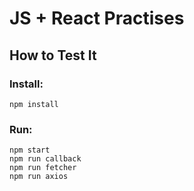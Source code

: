 # JS + React Practises
## How to Test It
### Install:
```shell
npm install
```
### Run:
```shell
npm start
npm run callback
npm run fetcher
npm run axios
```